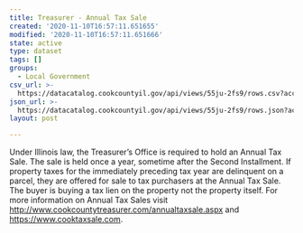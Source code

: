 ```yaml
---
title: Treasurer - Annual Tax Sale
created: '2020-11-10T16:57:11.651655'
modified: '2020-11-10T16:57:11.651666'
state: active
type: dataset
tags: []
groups:
  - Local Government
csv_url: >-
  https://datacatalog.cookcountyil.gov/api/views/55ju-2fs9/rows.csv?accessType=DOWNLOAD
json_url: >-
  https://datacatalog.cookcountyil.gov/api/views/55ju-2fs9/rows.json?accessType=DOWNLOAD
layout: post

---
```

Under Illinois law, the Treasurer’s Office is required to hold an Annual Tax Sale. The sale is held once a year, sometime after the Second Installment. If property taxes for the immediately preceding tax year are delinquent on a parcel, they are offered for sale to tax purchasers at the Annual Tax Sale. The buyer is buying a tax lien on the property not the property itself. For more information on Annual Tax Sales visit http://www.cookcountytreasurer.com/annualtaxsale.aspx and https://www.cooktaxsale.com.
